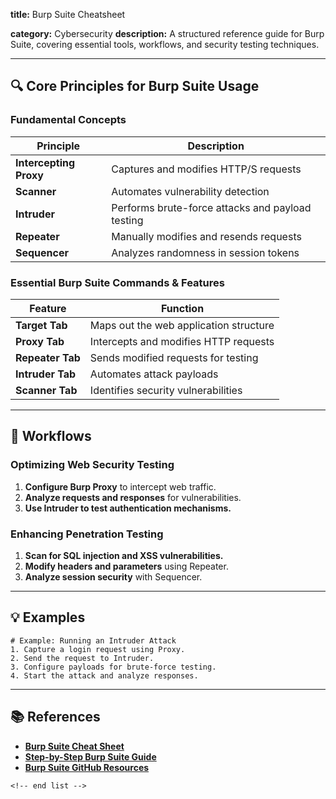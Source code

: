 **title:** Burp Suite Cheatsheet

**category:** Cybersecurity
**description:** A structured reference guide for Burp Suite, covering essential tools, workflows, and security testing techniques.

---

## 🔍 **Core Principles for Burp Suite Usage**

### **Fundamental Concepts**

| Principle                    | Description                                      |
| ---------------------------- | ------------------------------------------------ |
| **Intercepting Proxy** | Captures and modifies HTTP/S requests            |
| **Scanner**            | Automates vulnerability detection                |
| **Intruder**           | Performs brute-force attacks and payload testing |
| **Repeater**           | Manually modifies and resends requests           |
| **Sequencer**          | Analyzes randomness in session tokens            |

### **Essential Burp Suite Commands & Features**

| Feature                | Function                               |
| ---------------------- | -------------------------------------- |
| **Target Tab**   | Maps out the web application structure |
| **Proxy Tab**    | Intercepts and modifies HTTP requests  |
| **Repeater Tab** | Sends modified requests for testing    |
| **Intruder Tab** | Automates attack payloads              |
| **Scanner Tab**  | Identifies security vulnerabilities    |

---

## 🔄 **Workflows**

### **Optimizing Web Security Testing**

1. **Configure Burp Proxy** to intercept web traffic.
2. **Analyze requests and responses** for vulnerabilities.
3. **Use Intruder to test authentication mechanisms.**

### **Enhancing Penetration Testing**

1. **Scan for SQL injection and XSS vulnerabilities.**
2. **Modify headers and parameters** using Repeater.
3. **Analyze session security** with Sequencer.

---

## 💡 **Examples**

```plaintext
# Example: Running an Intruder Attack
1. Capture a login request using Proxy.  
2. Send the request to Intruder.  
3. Configure payloads for brute-force testing.  
4. Start the attack and analyze responses.  
```

---

## 📚 **References**

- **[Burp Suite Cheat Sheet](https://www.sans.org/posters/burp-suite-cheat-sheet/)**
- **[Step-by-Step Burp Suite Guide](https://www.comparitech.com/net-admin/burp-suite-cheat-sheet/)**
- **[Burp Suite GitHub Resources](https://github.com/xl7dev/BurpSuite/blob/master/CheatSheet.md)**

```
<!-- end list -->
```
